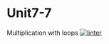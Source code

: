 # Unit7-7
Multiplication with loops
[![linter](https://github.com/markcompsci/Unit7-7/workflows/linter/badge.svg)](https://github.com/marketplace/actions/super-linter)
